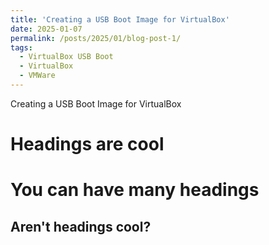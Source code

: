 ```yaml
---
title: 'Creating a USB Boot Image for VirtualBox'
date: 2025-01-07
permalink: /posts/2025/01/blog-post-1/
tags:
  - VirtualBox USB Boot
  - VirtualBox
  - VMWare
---
```

Creating a USB Boot Image for VirtualBox


Headings are cool
======

You can have many headings
======

Aren't headings cool?
------